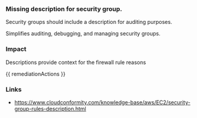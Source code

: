 
### Missing description for security group.

Security groups should include a description for auditing purposes.

Simplifies auditing, debugging, and managing security groups.

### Impact
Descriptions provide context for the firewall rule reasons

<!-- DO NOT CHANGE -->
{{ remediationActions }}

### Links
- https://www.cloudconformity.com/knowledge-base/aws/EC2/security-group-rules-description.html
        